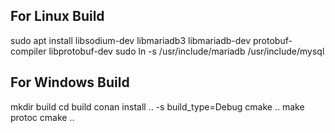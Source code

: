 ## For Linux Build

sudo apt install libsodium-dev libmariadb3 libmariadb-dev protobuf-compiler libprotobuf-dev
sudo ln -s /usr/include/mariadb /usr/include/mysql


## For Windows Build

mkdir build
cd build
conan install .. -s build_type=Debug
cmake .. 
make protoc
cmake ..
